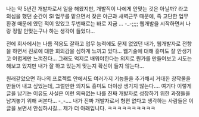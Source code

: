 나는 약 5년간 개발자로서 일을 해왔지만, 개발직이 나에게 안맞는 것은 아닐까? 라고 의심을 했던 순간이 SI 업무를 맡으면서 잦은 야근과 새벽근무 때문에, 즉 고단한 업무 환경 때문에 였던 적이 있었고 두번째로는 바로 지금 ... -_-;;;; 웹개발을 시작하면서 나랑 정말 안맞는구나 하는 생각이 들었다... 

전에 회사에서는 나름 적응도 잘하고 업무 능력에도 문제 없었던 내가, 웹개발자로 전향을 하면서 진로에 대한 회의감을 심하게 느끼고 있다... 웹기술에 대해 흥미도 잘 안생기고 어렵게만 느껴진다... 그래도 억지로 배워야한다는 의지로 뭔가를 만들어보고 시도는 해보고 있지만 내가 잘 하고 있는게 맞는지 확신이 들지 않는다... 

원래같았으면 하나의 프로젝트 안에서도 여러가지 기능들을 추가해서 거대한 창작물을 만들어 내고 싶었는데, 그럴만한 의지도 흥미도 더이상 생기지 않는다.... 
여기다 이렇게 글을 남기는 이유도 사실은 이런 의욕없는 나를 진짜 개발자로 성장하기 위한 과정들을 남겨놓기 위해 써본다...  -_-.... 
내가 진짜 개발자로서 형편 없다고 생각하는 사람들은 이 글을 보면서 안심하시길... 제가 더 아래입니다. ㅋㅋㅋㅋㅋㅋㅋㅋㅋㅋ 


